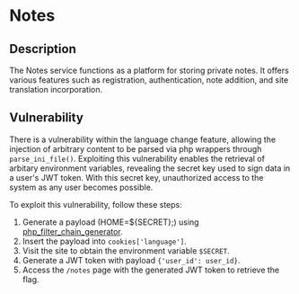 # Notes
## Description

The Notes service functions as a platform for storing private notes. It offers various features such as registration, authentication, note addition, and site translation incorporation.

## Vulnerability

There is a vulnerability within the language change feature, allowing the injection of arbitrary content to be parsed via php wrappers through `parse_ini_file()`. Exploiting this vulnerability enables the retrieval of arbitary environment variables, revealing the secret key used to sign data in a user's JWT token. With this secret key, unauthorized access to the system as any user becomes possible.

To exploit this vulnerability, follow these steps:

1. Generate a payload (HOME=${SECRET};) using [php_filter_chain_generator](https://github.com/synacktiv/php_filter_chain_generator).
2. Insert the payload into `cookies['language']`.
3. Visit the site to obtain the environment variable `$SECRET`.
4. Generate a JWT token with payload `{'user_id': user_id}`.
5. Access the `/notes` page with the generated JWT token to retrieve the flag.


